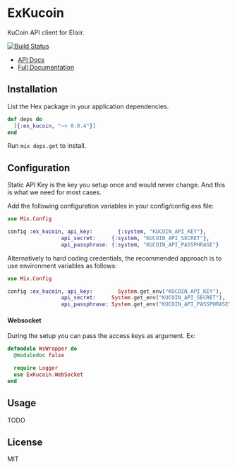 # ExKucoin

KuCoin API client for Elixir.

[![Build Status](https://travis-ci.com/yurikoval/ex_kucoin.svg?branch=master)](https://travis-ci.com/yurikoval/ex_kucoin)

- [API Docs](https://docs.kucoin.com/)
- [Full Documentation](https://hexdocs.pm/ex_kucoin/ExKucoin.html)

## Installation

List the Hex package in your application dependencies.

```elixir
def deps do
  [{:ex_kucoin, "~> 0.0.4"}]
end
```

Run `mix deps.get` to install.

## Configuration

Static API Key is the key you setup once and would never change. And this is what we need for most cases.

Add the following configuration variables in your config/config.exs file:

```elixir
use Mix.Config

config :ex_kucoin, api_key:        {:system, "KUCOIN_API_KEY"},
                 api_secret:     {:system, "KUCOIN_API_SECRET"},
                 api_passphrase: {:system, "KUCOIN_API_PASSPHRASE"}
```

Alternatively to hard coding credentials, the recommended approach is
to use environment variables as follows:

```elixir
use Mix.Config

config :ex_kucoin, api_key:        System.get_env("KUCOIN_API_KEY"),
                 api_secret:     System.get_env("KUCOIN_API_SECRET"),
                 api_passphrase: System.get_env("KUCOIN_API_PASSPHRASE")
```

#### Websocket

During the setup you can pass the access keys as argument. Ex:

```elixir
defmodule WsWrapper do
  @moduledoc false

  require Logger
  use ExKucoin.WebSocket
end
```

## Usage

TODO

## License

MIT
